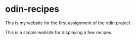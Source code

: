# odin-recipes

This is my website for the first assignment of the odin project.

This is a simple website for displaying a few recipes.
